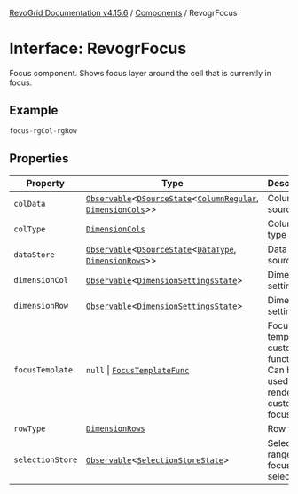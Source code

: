 [RevoGrid Documentation v4.15.6](README.md) / [Components](Namespace.Components.md) / RevogrFocus

# Interface: RevogrFocus

Focus component. Shows focus layer around the cell that is currently in focus.

## Example

```ts
focus-rgCol-rgRow
```

## Properties

| Property | Type | Description | Defined in |
| ------ | ------ | ------ | ------ |
| `colData` | [`Observable`](TypeAlias.Observable.md)\<[`DSourceState`](TypeAlias.DSourceState.md)\<[`ColumnRegular`](Interface.ColumnRegular.md), [`DimensionCols`](TypeAlias.DimensionCols.md)\>\> | Column source | [src/components.d.ts:469](https://github.com/revolist/revogrid/blob/8ab186c1ae2faee97d25784acff6dbf4187524f8/src/components.d.ts#L469) |
| `colType` | [`DimensionCols`](TypeAlias.DimensionCols.md) | Column type | [src/components.d.ts:473](https://github.com/revolist/revogrid/blob/8ab186c1ae2faee97d25784acff6dbf4187524f8/src/components.d.ts#L473) |
| `dataStore` | [`Observable`](TypeAlias.Observable.md)\<[`DSourceState`](TypeAlias.DSourceState.md)\<[`DataType`](TypeAlias.DataType.md), [`DimensionRows`](TypeAlias.DimensionRows.md)\>\> | Data rows source | [src/components.d.ts:477](https://github.com/revolist/revogrid/blob/8ab186c1ae2faee97d25784acff6dbf4187524f8/src/components.d.ts#L477) |
| `dimensionCol` | [`Observable`](TypeAlias.Observable.md)\<[`DimensionSettingsState`](Interface.DimensionSettingsState.md)\> | Dimension settings X | [src/components.d.ts:481](https://github.com/revolist/revogrid/blob/8ab186c1ae2faee97d25784acff6dbf4187524f8/src/components.d.ts#L481) |
| `dimensionRow` | [`Observable`](TypeAlias.Observable.md)\<[`DimensionSettingsState`](Interface.DimensionSettingsState.md)\> | Dimension settings Y | [src/components.d.ts:485](https://github.com/revolist/revogrid/blob/8ab186c1ae2faee97d25784acff6dbf4187524f8/src/components.d.ts#L485) |
| `focusTemplate` | `null` \| [`FocusTemplateFunc`](TypeAlias.FocusTemplateFunc.md) | Focus template custom function. Can be used to render custom focus layer. | [src/components.d.ts:489](https://github.com/revolist/revogrid/blob/8ab186c1ae2faee97d25784acff6dbf4187524f8/src/components.d.ts#L489) |
| `rowType` | [`DimensionRows`](TypeAlias.DimensionRows.md) | Row type | [src/components.d.ts:493](https://github.com/revolist/revogrid/blob/8ab186c1ae2faee97d25784acff6dbf4187524f8/src/components.d.ts#L493) |
| `selectionStore` | [`Observable`](TypeAlias.Observable.md)\<[`SelectionStoreState`](TypeAlias.SelectionStoreState.md)\> | Selection, range, focus for selection | [src/components.d.ts:497](https://github.com/revolist/revogrid/blob/8ab186c1ae2faee97d25784acff6dbf4187524f8/src/components.d.ts#L497) |

